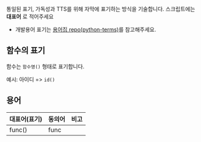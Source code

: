 통일된 표기, 가독성과 TTS를 위해 자막에 표기하는 방식을 기술합니다. 스크립트에는 **대표어** 로 적어주세요
- 개발용어 표기는 [용어집 repo(python-terms)](https://github.com/pythonkr/python-terms)를 참고해주세요.

## 함수의 표기

함수는 `함수명()` 형태로 표기합니다.

예시: 아이디 => `id()`




## 용어
대표어(표기) | 동의어  | 비고
-- | -- | --
func() | func |
